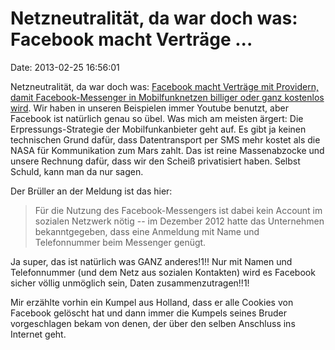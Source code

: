 Netzneutralität, da war doch was: Facebook macht Verträge \...
==============================================================

Date: 2013-02-25 16:56:01

Netzneutralität, da war doch was: [Facebook macht Verträge mit
Providern, damit Facebook-Messenger in Mobilfunknetzen billiger oder
ganz kostenlos wird](http://heise.de/-1810254). Wir haben in unseren
Beispielen immer Youtube benutzt, aber Facebook ist natürlich genau so
übel. Was mich am meisten ärgert: Die Erpressungs-Strategie der
Mobilfunkanbieter geht auf. Es gibt ja keinen technischen Grund dafür,
dass Datentransport per SMS mehr kostet als die NASA für Kommunikation
zum Mars zahlt. Das ist reine Massenabzocke und unsere Rechnung dafür,
dass wir den Scheiß privatisiert haben. Selbst Schuld, kann man da nur
sagen.

Der Brüller an der Meldung ist das hier:

> Für die Nutzung des Facebook-Messengers ist dabei kein Account im
> sozialen Netzwerk nötig -- im Dezember 2012 hatte das Unternehmen
> bekanntgegeben, dass eine Anmeldung mit Name und Telefonnummer beim
> Messenger genügt.

Ja super, das ist natürlich was GANZ anderes!1!! Nur mit Namen und
Telefonnummer (und dem Netz aus sozialen Kontakten) wird es Facebook
sicher völlig unmöglich sein, Daten zusammenzutragen!!1!

Mir erzählte vorhin ein Kumpel aus Holland, dass er alle Cookies von
Facebook gelöscht hat und dann immer die Kumpels seines Bruder
vorgeschlagen bekam von denen, der über den selben Anschluss ins
Internet geht.
